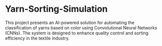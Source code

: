 # Yarn-Sorting-Simulation
This project presents an AI-powered solution for automating the classification of yarns based on color using Convolutional Neural Networks (CNNs). The system is designed to enhance quality control and sorting efficiency in the textile industry.
